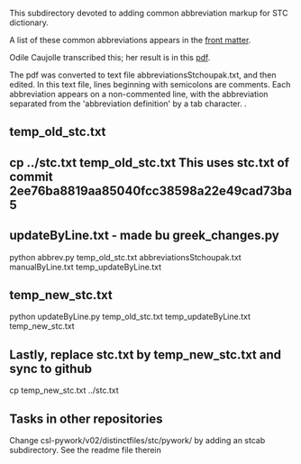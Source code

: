 This subdirectory devoted to adding common abbreviation markup for
STC dictionary.

A list of these common abbreviations appears in the [front matter](https://www.sanskrit-lexicon.uni-koeln.de/scans/csldev/csldoc/build/dictionaries/prefaces/stcpref/stcpref04.html).

Odile Caujolle transcribed this; her result is in this [pdf](abbreviationsStchoupak.pdf).

The pdf was converted to text file abbreviationsStchoupak.txt, and then
edited.  In this text file, lines beginning with semicolons are comments.
Each abbreviation appears on a non-commented line, with the abbreviation
separated from the 'abbreviation definition' by a tab character.
.
## temp_old_stc.txt
 cp ../stc.txt temp_old_stc.txt
This uses stc.txt of commit 2ee76ba8819aa85040fcc38598a22e49cad73ba5
------------------------
## updateByLine.txt - made bu greek_changes.py
python abbrev.py temp_old_stc.txt abbreviationsStchoupak.txt manualByLine.txt temp_updateByLine.txt

## temp_new_stc.txt
python updateByLine.py temp_old_stc.txt temp_updateByLine.txt temp_new_stc.txt
## Lastly, replace stc.txt by temp_new_stc.txt and sync to github
cp temp_new_stc.txt ../stc.txt
## Tasks in other repositories

Change csl-pywork/v02/distinctfiles/stc/pywork/ by
 adding an stcab subdirectory. See the readme file therein


